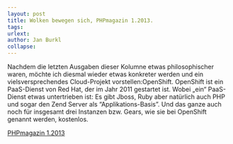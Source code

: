 ```yaml
---
layout: post
title: Wolken bewegen sich, PHPmagazin 1.2013.
tags: 
urlext: 
author: Jan Burkl
collapse: 
---
```

Nachdem die letzten Ausgaben dieser Kolumne etwas philosophischer waren, möchte ich diesmal wieder etwas konkreter werden und ein vielsversprechendes Cloud-Projekt vorstellen:OpenShift. OpenShift ist ein PaaS-Dienst von Red Hat, der im Jahr 2011 gestartet ist. Wobei „ein“ PaaS-Dienst etwas untertrieben ist: Es gibt Jboss, Ruby aber natürlich auch PHP und sogar den Zend Server als “Applikations-Basis”. Und das ganze auch noch für insgesamt drei Instanzen bzw. Gears, wie sie bei OpenShift genannt werden, kostenlos.

[PHPmagazin 1.2013](https://entwickler.de/php/wolken-bewegen-sich)

